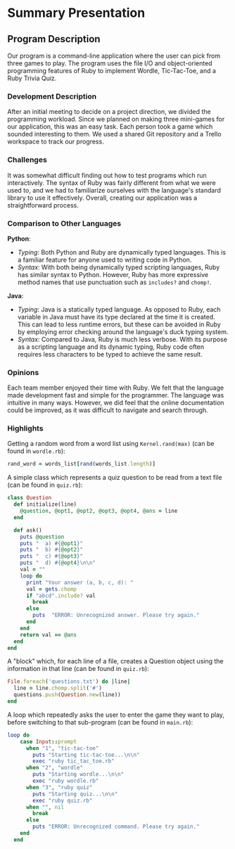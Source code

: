 # Summary Presentation

## Program Description 

Our program is a command-line application where the user can pick from three games to play. The program uses the file I/O and object-oriented programming features of Ruby to implement Wordle, Tic-Tac-Toe, and a Ruby Trivia Quiz. 

### Development Description

After an initial meeting to decide on a project direction, we divided the programming workload. Since we planned on making three mini-games for our application, this was an easy task. Each person took a game which sounded interesting to them. We used a shared Git repository and a Trello workspace to track our progress. 

### Challenges

It was somewhat difficult finding out how to test programs which run interactively. The syntax of Ruby was fairly different from what we were used to, and we had to familiarize ourselves with the language's standard library to use it effectively. Overall, creating our application was a straightforward process. 

### Comparison to Other Languages

**Python**:
- *Typing*: Both Python and Ruby are dynamically typed languages. This is a familiar feature for anyone used to writing code in Python.
- *Syntax*: With both being dynamically typed scripting languages, Ruby has similar syntax to Python. However, Ruby has more expressive method names that use punctuation such as `includes?` and `chomp!`. 

**Java**:
- *Typing*: Java is a statically typed language. As opposed to Ruby, each variable in Java must have its type declared at the time it is created. This can lead to less runtime errors, but these can be avoided in Ruby by employing error checking around the language's duck typing system. 
- *Syntax*: Compared to Java, Ruby is much less verbose. With its purpose as a scripting language and its dynamic typing, Ruby code often requires less characters to be typed to achieve the same result. 

### Opinions

Each team member enjoyed their time with Ruby. We felt that the language made development fast and simple for the programmer. The language was intuitive in many ways. However, we did feel that the online documentation could be improved, as it was difficult to navigate and search through. 

### Highlights

Getting a random word from a word list using `Kernel.rand(max)` (can be found in `wordle.rb`):

```ruby
rand_word = words_list[rand(words_list.length)]
```

A simple class which represents a quiz question to be read from a text file (can be found in `quiz.rb`):

```ruby
class Question
  def initialize(line)
    @question, @opt1, @opt2, @opt3, @opt4, @ans = line
  end

  def ask()
    puts @question
    puts "  a) #{@opt1}"
    puts "  b) #{@opt2}"
    puts "  c) #{@opt3}"
    puts "  d) #{@opt4}\n\n"
    val = ""
    loop do
      print "Your answer (a, b, c, d): "
      val = gets.chomp
      if "abcd".include? val
        break
      else
        puts  "ERROR: Unrecognized answer. Please try again."
      end
    end
    return val == @ans
  end
end
```

A "block" which, for each line of a file, creates a Question object using the information in that line (can be found in `quiz.rb`):

```ruby
File.foreach('questions.txt') do |line|
  line = line.chomp.split('#')
  questions.push(Question.new(line))
end
```

A loop which repeatedly asks the user to enter the game they want to play, before switching to that sub-program (can be found in `main.rb`):

```ruby
loop do
    case Input::prompt
      when "1", "tic-tac-toe"
        puts "Starting tic-tac-toe...\n\n"
        exec "ruby tic_tac_toe.rb"
      when "2", "wordle"
        puts "Starting wordle...\n\n"
        exec "ruby wordle.rb"
      when "3", "ruby quiz"
        puts "Starting quiz...\n\n"
        exec "ruby quiz.rb"
      when "", nil
        break
      else
        puts "ERROR: Unrecognized command. Please try again."
    end
  end
```

